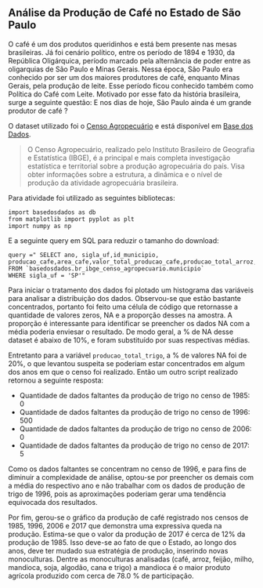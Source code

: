 ## Análise da Produção de Café no Estado de São Paulo

O café é um dos produtos queridinhos e está bem presente nas mesas brasileiras. Já foi cenário político, entre os período de 1894 e 1930, da República Oligárquica, período marcado pela alternância de poder entre as oligarquias de São Paulo e Minas Gerais. Nessa época, São Paulo era conhecido por ser um dos maiores produtores de café, enquanto Minas Gerais, pela produção de leite. Esse período ficou conhecido também como Política do Café com Leite. Motivado por esse fato da história brasileira, surge a seguinte questão: E nos dias de hoje, São Paulo ainda é um grande produtor de café ?

O dataset utilizado foi o [Censo Agropecuário](https://basedosdados.org/dataset/br-ibge-censo-agropecuario?bdm_table=municipio) e está disponível em [Base dos Dados](https://basedosdados.org/).

>O Censo Agropecuário, realizado pelo Instituto Brasileiro de Geografia e Estatística (IBGE), é a principal e mais completa investigação estatística e territorial sobre a produção agropecuária do país. Visa obter informações sobre a estrutura, a dinâmica e o nível de produção da atividade agropecuária brasileira.


Para atividade foi utilizado as seguintes bibliotecas: 
```
import basedosdados as db
from matplotlib import pyplot as plt
import numpy as np
```
E a seguinte query em SQL para reduzir o tamanho do download:
```
query =" SELECT ano, sigla_uf,id_municipio, producao_cafe,area_cafe,valor_total_producao_cafe,producao_total_arroz,producao_total_feijao,producao_total_milho,producao_total_mandioca,producao_total_soja,producao_total_algodao,producao_total_cana,producao_total_trigo 
FROM `basedosdados.br_ibge_censo_agropecuario.municipio` 
WHERE sigla_uf = 'SP'"
```
Para iniciar o tratamento dos dados foi plotado um histograma das variáveis para analisar a distribuição dos dados. Observou-se que estão bastante concentrados, portanto foi feito uma célula de código que retornasse a quantidade de valores zeros, NA e a proporção desses na amostra. A proporção é interessante para identificar se preencher os dados NA com a média poderia enviesar o resultado. De modo geral, a % de NA desse dataset é abaixo de 10%, e foram substituído por suas respectivas médias.

Entretanto para a variável `producao_total_trigo`, a % de valores NA foi de 20%, o que levantou suspeita se poderiam estar concentrados em algum dos anos em que o censo foi realizado. Então um outro script realizado retornou a seguinte resposta: 

* Quantidade de dados faltantes da produção de trigo no censo de 1985: 0
* Quantidade de dados faltantes da produção de trigo no censo de 1996: 500
* Quantidade de dados faltantes da produção de trigo no censo de 2006: 0
* Quantidade de dados faltantes da produção de trigo no censo de 2017: 5

Como os dados faltantes se concentram no censo de 1996, e para fins de diminuir a complexidade de análise, optou-se por preencher os demais com a média do respectivo ano e não trabalhar com os dados de produção de trigo de 1996, pois as aproximações poderiam gerar uma tendência equivocada dos resultados.

Por fim, gerou-se o gráfico da produção de café registrado nos censos de 1985, 1996, 2006 e 2017 que demonstra uma expressiva queda na produção. Estima-se que o valor da produção de 2017 é cerca de 12% da produção de 1985. Isso deve-se ao fato de que o Estado, ao longo dos anos, deve ter mudado sua estratégia de produção, inserindo novas monoculturas. Dentre as monoculturas analisadas (café, arroz, feijão, milho, mandioca, soja, algodão, cana e trigo) a mandioca é o maior produto agrícola produzido com cerca de 78.0 % de participação.








